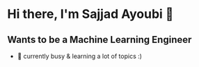 # Hi there, I'm Sajjad Ayoubi 👋

## Wants to be a Machine Learning Engineer
- 🔬 currently busy & learning a lot of topics :)
